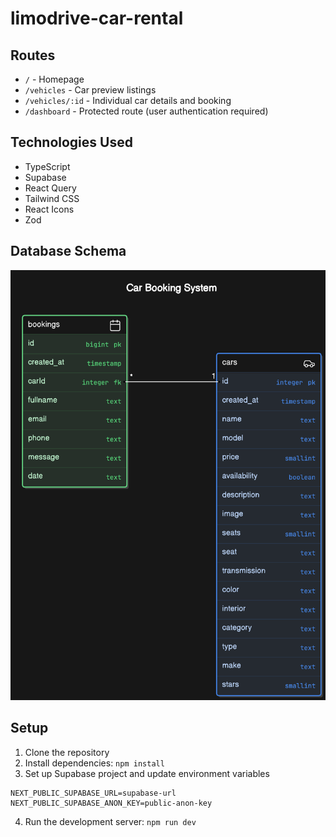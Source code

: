 # limodrive-car-rental

## Routes

- `/` - Homepage
- `/vehicles` - Car preview listings
- `/vehicles/:id` - Individual car details and booking
- `/dashboard` - Protected route (user authentication required)

## Technologies Used

- TypeScript
- Supabase
- React Query
- Tailwind CSS
- React Icons
- Zod

## Database Schema

![img_2.png](assets/img_2.png)

## Setup

1. Clone the repository
2. Install dependencies: `npm install`
3. Set up Supabase project and update environment variables

```dotenv
NEXT_PUBLIC_SUPABASE_URL=supabase-url
NEXT_PUBLIC_SUPABASE_ANON_KEY=public-anon-key
```

4. Run the development server: `npm run dev`
